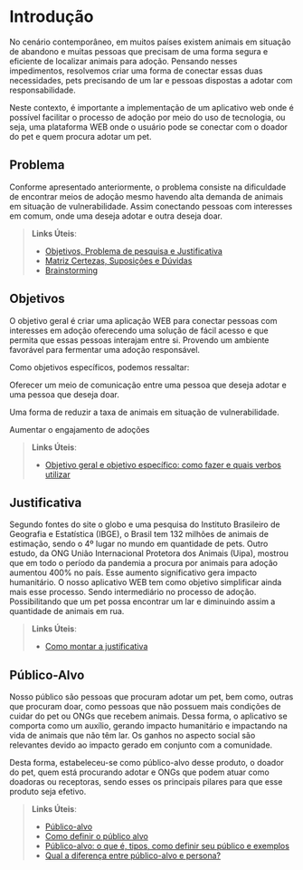 # Introdução

No cenário contemporâneo, em muitos países existem animais em situação de abandono e muitas pessoas que precisam de uma forma segura e eficiente de localizar animais para adoção. Pensando nesses impedimentos, resolvemos criar uma forma de conectar essas duas necessidades, pets precisando de um lar e pessoas dispostas a adotar com responsabilidade.  

Neste contexto, é importante a implementação de um aplicativo web onde é possível facilitar o processo de adoção por meio do uso de tecnologia, ou seja, uma plataforma WEB onde o usuário pode se conectar com o doador do pet e quem procura adotar um pet. 

## Problema
Conforme apresentado anteriormente, o problema consiste na dificuldade de encontrar meios de adoção mesmo havendo alta demanda de animais em situação de vulnerabilidade. Assim conectando pessoas com interesses em comum, onde uma deseja adotar e outra deseja doar. 


> **Links Úteis**:
> - [Objetivos, Problema de pesquisa e Justificativa](https://medium.com/@versioparole/objetivos-problema-de-pesquisa-e-justificativa-c98c8233b9c3)
> - [Matriz Certezas, Suposições e Dúvidas](https://medium.com/educa%C3%A7%C3%A3o-fora-da-caixa/matriz-certezas-suposi%C3%A7%C3%B5es-e-d%C3%BAvidas-fa2263633655)
> - [Brainstorming](https://www.euax.com.br/2018/09/brainstorming/)

## Objetivos

O objetivo geral é criar uma aplicação WEB para conectar pessoas com interesses em adoção oferecendo uma solução de fácil acesso e que permita que essas pessoas interajam entre si. Provendo um ambiente favorável para fermentar uma adoção responsável. 

Como objetivos específicos, podemos ressaltar: 

Oferecer um meio de comunicação entre uma pessoa que deseja adotar e uma pessoa que deseja doar. 

Uma forma de reduzir a taxa de animais em situação de vulnerabilidade. 

Aumentar o engajamento de adoções 
 
> **Links Úteis**:
> - [Objetivo geral e objetivo específico: como fazer e quais verbos utilizar](https://blog.mettzer.com/diferenca-entre-objetivo-geral-e-objetivo-especifico/)

## Justificativa

Segundo fontes do site o globo e uma pesquisa do Instituto Brasileiro de Geografia e Estatística (IBGE), o Brasil tem 132 milhões de animais de estimação, sendo o 4º lugar no mundo em quantidade de pets. Outro estudo, da ONG União Internacional Protetora dos Animais (Uipa), mostrou que em todo o período da pandemia a procura por animais para adoção aumentou 400% no país. Esse aumento significativo gera impacto humanitário. O nosso aplicativo WEB tem como objetivo simplificar ainda mais esse processo. Sendo intermediário no processo de adoção. Possibilitando que um pet possa encontrar um lar e diminuindo assim a quantidade de animais em rua.

> **Links Úteis**:
> - [Como montar a justificativa](https://guiadamonografia.com.br/como-montar-justificativa-do-tcc/)

## Público-Alvo

Nosso público são pessoas que procuram adotar um pet, bem como, outras que procuram doar, como pessoas que não possuem mais condições de cuidar do pet ou ONGs que recebem animais. Dessa forma, o aplicativo se comporta como um auxílio, gerando impacto humanitário e impactando na vida de animais que não têm lar. Os ganhos no aspecto social são relevantes devido ao impacto gerado em conjunto com a comunidade. 

Desta forma, estabeleceu-se como público-alvo desse produto, o doador do pet, quem está procurando adotar e ONGs que podem atuar como doadoras ou receptoras, sendo esses os principais pilares para que esse produto seja efetivo.  

> **Links Úteis**:
> - [Público-alvo](https://blog.hotmart.com/pt-br/publico-alvo/)
> - [Como definir o público alvo](https://exame.com/pme/5-dicas-essenciais-para-definir-o-publico-alvo-do-seu-negocio/)
> - [Público-alvo: o que é, tipos, como definir seu público e exemplos](https://klickpages.com.br/blog/publico-alvo-o-que-e/)
> - [Qual a diferença entre público-alvo e persona?](https://rockcontent.com/blog/diferenca-publico-alvo-e-persona/)
